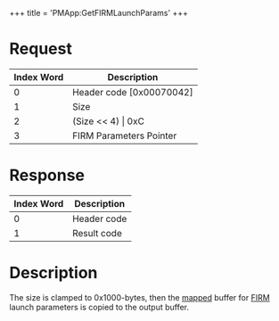 +++
title = 'PMApp:GetFIRMLaunchParams'
+++

# Request

| Index Word | Description                |
|------------|----------------------------|
| 0          | Header code \[0x00070042\] |
| 1          | Size                       |
| 2          | (Size \<\< 4) \| 0xC       |
| 3          | FIRM Parameters Pointer    |

# Response

| Index Word | Description |
|------------|-------------|
| 0          | Header code |
| 1          | Result code |

# Description

The size is clamped to 0x1000-bytes, then the
[mapped](SVC#KernelSetState "wikilink") buffer for
[FIRM](FIRM "wikilink") launch parameters is copied to the output
buffer.
